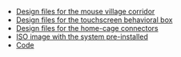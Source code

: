 - [Design files for the mouse village corridor][CORRIDOR]
- [Design files for the touchscreen behavioral box][TOUCHSCREEN]
- [Design files for the home-cage connectors][CONNECTORS]
- [ISO image with the system pre-installed][ISO]
- [Code][CODE]


[CORRIDOR]: /TODO-LINK.md
[TOUCHSCREEN]: /TODO-LINK.md
[CONNECTORS]: /TODO-LINK.md
[ISO]: /TODO-LINK.md
[CODE]: https://github.com/BrainCircuitsBehaviorLab/village

<br>
